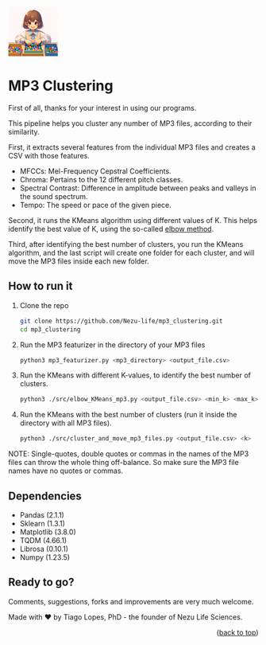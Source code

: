 <img src="logo.png" alt="Logo" width="100" height="100">

# MP3 Clustering

First of all, thanks for your interest in using our programs.

This pipeline helps you cluster any number of MP3 files, according to their similarity.

First, it extracts several features from the individual MP3 files and creates a CSV with those features.

- MFCCs: Mel-Frequency Cepstral Coefficients.
- Chroma: Pertains to the 12 different pitch classes.
- Spectral Contrast: Difference in amplitude between peaks and valleys in the sound spectrum.
- Tempo: The speed or pace of the given piece.

Second, it runs the KMeans algorithm using different values of K. This helps identify the best value of K, using the so-called <a href="https://en.wikipedia.org/wiki/Elbow_method_(clustering)">elbow method</a>.

Third, after identifying the best number of clusters, you run the KMeans algorithm, and the last script will create one folder for each cluster, and will move the MP3 files inside each new folder.

## How to run it

1. Clone the repo
   ```sh
   git clone https://github.com/Nezu-life/mp3_clustering.git
   cd mp3_clustering
   ```
2. Run the MP3 featurizer in the directory of your MP3 files
   ```sh
   python3 mp3_featurizer.py <mp3_directory> <output_file.csv>
   ```
3. Run the KMeans with different K-values, to identify the best number of clusters.
   ```sh
   python3 ./src/elbow_KMeans_mp3.py <output_file.csv> <min_k> <max_k>
   ```

4. Run the KMeans with the best number of clusters (run it inside the directory with all MP3 files).
   ```sh
   python3 ./src/cluster_and_move_mp3_files.py <output_file.csv> <k>
   ```

NOTE: Single-quotes, double quotes or commas in the names of the MP3 files can throw the whole thing off-balance. So make sure the MP3 file names have no quotes or commas.

## Dependencies

- Pandas (2.1.1)
- Sklearn (1.3.1)
- Matplotlib (3.8.0)
- TQDM (4.66.1)
- Librosa (0.10.1)
- Numpy (1.23.5)

## Ready to go?

Comments, suggestions, forks and improvements are very much welcome.

Made with ❤️  by Tiago Lopes, PhD - the founder of Nezu Life Sciences.



<p align="right">(<a href="#readme-top">back to top</a>)</p>
